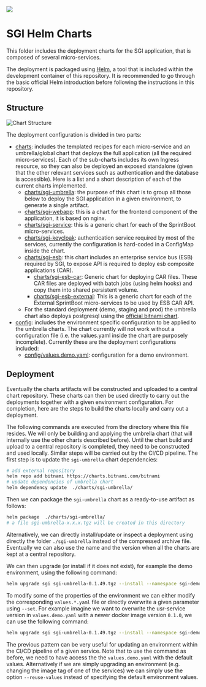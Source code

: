 ![](./doc/images/logos_feder.png)

# SGI Helm Charts

This folder includes the deployment charts for the SGI application, that is composed of several micro-services.

The deployment is packaged using [Helm](https://helm.sh/), a tool that is included within the development container of this repository. It is recommended to go through the basic official Helm introduction before following the instructions in this repository.

## Structure

![Chart Structure](./doc/images/chart-structure.drawio.svg)

The deployment configuration is divided in two parts:

- [charts](./charts): includes the templated recipes for each micro-service and an umbrella/global chart that deploys the full application (all the required micro-services). Each of the sub-charts includes its own Ingress resource, so they can also be deployed an exposed standalone (given that the other relevant services such as authentication and the database is accessible). Here is a list and a short description of each of the current charts implemented.
  - [charts/sgi-umbrella](./charts/sgi-umbrella): the purpose of this chart is to group all those below to deploy the SGI application in a given environment, to generate a single artifact.
  - [charts/sgi-webapp](./charts/sgi-webapp): this is a chart for the frontend component of the application, it is based on nginx.
  - [charts/sgi-service](./charts/sgi-service): this is a generic chart for each of the SprintBoot micro-services.
  - [charts/sgi-keycloak](./charts/sgi-keycloak): authentication service required by most of the services, currently the configuration is hard-coded in a ConfigMap inside the chart.
  - [charts/sgi-esb](./charts/sgi-esb): this chart includes an enterprise service bus (ESB) required by SGI, to expose API is required to deploy esb composite applications (CAR).
    - [charts/sgi-esb-car](./charts/sgi-esb-car): Generic chart for deploying CAR files. These CAR files are deployed with batch jobs (using helm hooks) and copy them into shared persistent volume.
    - [charts/sgi-esb-external](./charts/sgi-esb-external): This is a generic chart for each of the External SprintBoot micro-services to be used by ESB CAR API.
  - For the standard deployment (demo, staging and prod) the umbrella chart also deploys postgresql using the [official bitnami chart](https://github.com/bitnami/charts/tree/master/bitnami/postgresql).
- [config](./config): includes the environment specific configuration to be applied to the umbrella charts. The chart currently will not work without a configuration file (i.e. the values.yaml inside the chart are purposely incomplete). Currently these are the deployment configurations included:
  - [config/values.demo.yaml](./config/values.demo.yaml): configuration for a demo environment.

## Deployment

Eventually the charts artifacts will be constructed and uploaded to a central chart repository. These charts can then be used directly to carry out the deployments together with a given environment configuration. For completion, here are the steps to build the charts locally and carry out a deployment.

The following commands are executed from the directory where this file resides. We will only be building and applying the umbrella chart (that will internally use the other charts described before). Until the chart build and upload to a central repository is completed, they need to be constructed and used locally. Similar steps will be carried out by the CI/CD pipeline. The first step is to update the `sgi-umbrella` chart dependencies:

```bash
# add external repository
helm repo add bitnami https://charts.bitnami.com/bitnami
# update dependencies of umbrella chart
helm dependency update  ./charts/sgi-umbrella/
```

Then we can package the `sgi-umbrella` chart as a ready-to-use artifact as follows:

```bash
helm package  ./charts/sgi-umbrella/
# a file sgi-umbrella-x.x.x.tgz will be created in this directory
```

Alternatively, we can directly install/update or inspect a deployment using directly the folder `./sgi-umbrella` instead of the compressed archive file. Eventually we can also use the name and the version when all the charts are kept at a central repository.

We can then upgrade (or install if it does not exist), for example the demo environment, using the following command:

```bash
helm upgrade sgi sgi-umbrella-0.1.49.tgz --install --namespace sgi-demo -f ./config/values.demo.yaml
```

To modify some of the properties of the environment we can either modify the corresponding `values.*.yaml` file or directly overwrite a given parameter using `--set`.  For example imagine we want to overwrite the usr-service version in `values.demo.yaml` with a newer docker image version `0.1.0`, we can use the following command:

```bash
helm upgrade sgi sgi-umbrella-0.1.49.tgz --install --namespace sgi-demo -f ./config/values.demo.yaml --set usr-service.image.tag==0.1.0
```

The previous pattern can be very useful for updating an environment within the CI/CD pipeline of a given service. Note that to use the command as before, we need to have access the the `values.demo.yaml` with the default values. Alternatively if we are simply upgrading an environment (e.g. changing the image tag of one of the services) we can simply use the option `--reuse-values` instead of specifying the default environment values.
